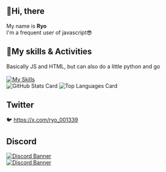 ## 👋Hi, there
My name is **Ryo**<br>
I'm a frequent user of javascript😎

## 🌱My skills & Activities
Basically JS and HTML, but can also do a little python and go<br><br>
[![My Skills](https://skillicons.dev/icons?i=html,css,js,ts,python,nodejs,go,c,cpp,cs,php,npm,discord,bots,discordjs,twitter,instagram,github&perline=9)](https://skillicons.dev)<br>
![GitHub Stats Card](https://github-readme-stats.vercel.app/api?username=VEDA00133912&show_icons=true&theme=algolia&show_icons=true)
![Top Languages Card](https://github-readme-stats.vercel.app/api/top-langs/?username=VEDA00133912&layout=compact&theme=cobalt&show_icons=true)

## Twitter
🐦️ https://x.com/ryo_001339
## Discord
<a href="https://discord.gg/ESRGwGQhxc" target="_blank"><img src="https://discordapp.com/api/guilds/1236312291700510720/widget.png?style=banner2" alt="Discord Banner"/></a><br>
<a href="https://discord.gg/Ftz4Tcs8tR" target="_blank"><img src="https://discordapp.com/api/guilds/1244116007233130558/widget.png?style=banner2" alt="Discord Banner"/></a>
